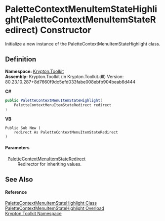 # PaletteContextMenuItemStateHighlight(PaletteContextMenuItemStateRedirect) Constructor


Initialize a new instance of the PaletteContextMenuItemStateHighlight class.



## Definition
**Namespace:** <a href="79d2eac2-21f4-54ff-7552-b20c33c30600.md">Krypton.Toolkit</a>  
**Assembly:** Krypton.Toolkit (in Krypton.Toolkit.dll) Version: 80.23.10.287+8d7660f9dc5efd033fabe008ebfb904beab6d444

**C#**
``` C#
public PaletteContextMenuItemStateHighlight(
	PaletteContextMenuItemStateRedirect redirect
)
```
**VB**
``` VB
Public Sub New ( 
	redirect As PaletteContextMenuItemStateRedirect
)
```



#### Parameters
<dl><dt>  <a href="4e1f8bb0-4cc2-8467-c1b0-9ca2a9ff06d6.md">PaletteContextMenuItemStateRedirect</a></dt><dd>Redirector for inheriting values.</dd></dl>

## See Also


#### Reference
<a href="8c6b4bae-44e1-c768-71e8-a2fdcf847b52.md">PaletteContextMenuItemStateHighlight Class</a>  
<a href="c28c60bd-06e0-244d-6aba-91b47d94cc8e.md">PaletteContextMenuItemStateHighlight Overload</a>  
<a href="79d2eac2-21f4-54ff-7552-b20c33c30600.md">Krypton.Toolkit Namespace</a>  
